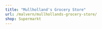 ```yaml
---
title: "Mullholland's Grocery Store"
url: /malvern/mullhollands-grocery-store/
shop: Supermarkt
---
```

